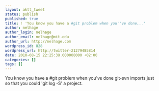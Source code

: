 ```yaml
---
layout: aktt_tweet
status: publish
published: true
title: ! 'You know you have a #git problem when you''ve done...'
author: nelhage
author_login: nelhage
author_email: nelhage@mit.edu
author_url: http://nelhage.com
wordpress_id: 828
wordpress_url: http://twitter-21279485814
date: 2010-08-15 22:25:38.000000000 +02:00
categories: []
tags: []
---
```

You know you have a #git problem when you've done git-svn imports just so that you could 'git log -S' a project.
